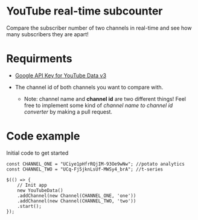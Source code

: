 # YouTube real-time subcounter
Compare the subscriber number of two channels in real-time and see how many subscribers they are apart!

# Requirments
-  [Google API Key for YouTube Data v3](https://console.cloud.google.com/)

- The channel id of both channels you want to compare with.
  - Note: channel name and **channel id** are two different things! Feel free to implement some kind of _channel name to channel id converter_ by making a pull request.


# Code example
Initial code to get started
```
const CHANNEL_ONE = "UCiye1pHfrRQjIM-93Oe9wNw"; //potato analytics
const CHANNEL_TWO = "UCq-Fj5jknLsUf-MWSy4_brA"; //t-series

$(() => {
    // Init app
    new YouTubeData()
    .addChannel(new Channel(CHANNEL_ONE, 'one'))
    .addChannel(new Channel(CHANNEL_TWO, 'two'))
    .start();
});
```